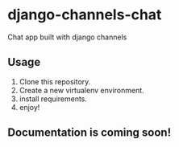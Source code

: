 # django-channels-chat
Chat app built with django channels

## Usage
1. Clone this repository.
2. Create a new virtualenv environment.
3. install requirements.
4. enjoy!

## Documentation is coming soon!
